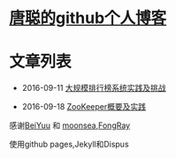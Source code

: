 # [唐聪的github个人博客](https://tangcong.github.io)

# 文章列表

* 2016-09-11 [大规模排行榜系统实践及挑战](https://tangcong.github.io/the-practices-and-challenges-of-large-scale-ranking-system)

* 2016-09-18 [ZooKeeper概要及实践](https://tangcong.github.io/zookeeper-overview-and-practice)





感谢[BeiYuu](https://github.com/beiyuu) 和 [moonsea](https://github.com/moonsea),[FongRay](https://github.com/FongRay)

使用github pages,Jekyll和Dispus


